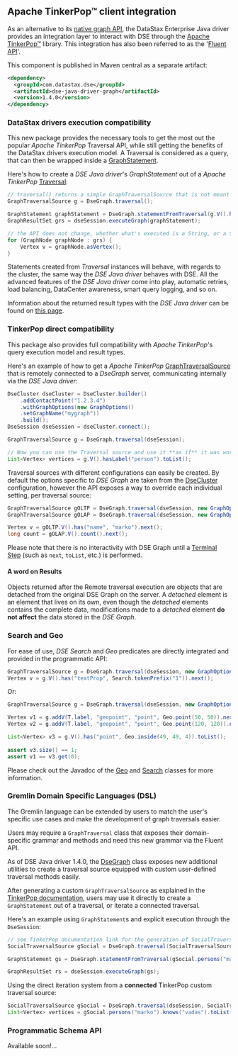 ## Apache TinkerPop™ client integration

As an alternative to its [native graph API](../graph/), the DataStax Enterprise Java driver provides an integration 
layer to interact with DSE through the [Apache TinkerPop™][tinkerpop] library.  This integration has also been referred
to as the '[Fluent API][fluent-api]'.

This component is published in Maven central as a separate artifact:

```xml
<dependency>
  <groupId>com.datastax.dse</groupId>
  <artifactId>dse-java-driver-graph</artifactId>
  <version>1.4.0</version>
</dependency>
```

### DataStax drivers execution compatibility

This new package provides the necessary tools to get the most out the popular _Apache TinkerPop_
Traversal API, while still getting the benefits of the DataStax drivers execution model.
A Traversal is considered as a query, that can then be wrapped inside a [GraphStatement][GraphStatement].

Here's how to create a _DSE Java driver_'s _GraphStatement_ out of a _Apache TinkerPop_
[Traversal][Traversal]:

```java
// traversal() returns a simple GraphTraversalSource that is not meant to be iterated itself
GraphTraversalSource g = DseGraph.traversal();

GraphStatement graphStatement = DseGraph.statementFromTraversal(g.V().has("name", "marko"));
GraphResultSet grs = dseSession.executeGraph(graphStatement);

// the API does not change, whether what's executed is a String, or a Statement created from a Traversal, and so on.
for (GraphNode graphNode : grs) {
    Vertex v = graphNode.asVertex();
}
```

Statements created from _Traversal_ instances will behave, with regards to the cluster,
the same way the _DSE Java driver_ behaves with DSE. All the advanced features of the _DSE Java driver_ come into play, 
automatic retries, load balancing, DataCenter awareness, smart query logging, and so on.

Information about the returned result types with the _DSE Java driver_ can be found on 
[this page](http://docs.datastax.com/en/developer/java-driver-dse/1.2/manual/graph/#handling-results).

### TinkerPop direct compatibility
This package also provides full compatibility with _Apache TinkerPop_'s query execution model
 and result types.

Here's an example of how to get a _Apache TinkerPop_ [GraphTraversalSource][GraphTraversalSource] that is remotely
connected to a _DseGraph_ server, communicating internally via the _DSE Java driver_:

```java
DseCluster dseCluster = DseCluster.builder()
    .addContactPoint("1.2.3.4")
    .withGraphOptions(new GraphOptions()
    .setGraphName("mygraph"))
    .build();
DseSession dseSession = dseCluster.connect();

GraphTraversalSource g = DseGraph.traversal(dseSession);

// Now you can use the Traversal source and use it **as if** it was working against a local graph, and with the usual TinkerPop API. All the communication with the DSE Graph server is done transparently.
List<Vertex> vertices = g.V().hasLabel("person").toList();
```

Traversal sources with different configurations can easily be created. By default the options
specific to _DSE Graph_ are taken from the [DseCluster][DseCluster] configuration, however
the API exposes a way to override each individual setting, per traversal source:

```java
GraphTraversalSource gOLTP = DseGraph.traversal(dseSession, new GraphOptions().setGraphName("mygraph"));
GraphTraversalSource gOLAP = DseGraph.traversal(dseSession, new GraphOptions().setGraphName("myothergraph").setGraphSource(ANALYTICS_SOURCE_NAME));

Vertex v = gOLTP.V().has("name", "marko").next();
long count = gOLAP.V().count().next();
```

Please note that there is no interactivity with DSE Graph until a [Terminal Step][TerminalStep] (such as `next`,
`toList`, etc.) is performed.


#### A word on Results

Objects returned after the Remote traversal execution are objects that are detached from
the original DSE Graph on the server. A _detached_ element is an element that lives on
its own, even though the _detached_ elements contains the complete data, modifications
made to a _detached_ element **do not affect** the data stored in the _DSE Graph_.


### Search and Geo

For ease of use, _DSE Search_ and _Geo_ predicates are directly integrated and provided
in the programmatic API:

```java
GraphTraversalSource g = DseGraph.traversal(dseSession, new GraphOptions().setGraphName("thegraph"));
Vertex v = g.V().has("textProp", Search.tokenPrefix("1")).next();
```

Or:

```java
GraphTraversalSource g = DseGraph.traversal(dseSession, new GraphOptions().setGraphName("thegraph"));

Vertex v1 = g.addV(T.label, "geopoint", "point", Geo.point(50, 50)).next();
Vertex v2 = g.addV(T.label, "geopoint", "point", Geo.point(120, 120)).next();

List<Vertex> v3 = g.V().has("point", Geo.inside(49, 49, 4)).toList();
        
assert v3.size() == 1;
assert v1 == v3.get(0);
```

Please check out the Javadoc of the [Geo][Geo] and [Search][Search] classes for more information.
 
### Gremlin Domain Specific Languages (DSL)

The Gremlin language can be extended by users to match the user's specific use cases and make
the development of graph traversals easier.

Users may require a `GraphTraversal` class that exposes their domain-specific grammar and methods
and need this new grammar via the Fluent API.

As of DSE Java driver 1.4.0, the [DseGraph][DseGraph] class exposes new additional utilities 
to create a traversal source equipped with custom user-defined traversal methods easily.

After generating a custom `GraphTraversalSource` as explained in the [TinkerPop documentation][DSL-tp-docs], 
users may use it directly to create a `GraphStatement` out of a traversal, or iterate a 
connected traversal.

Here's an example using `GraphStatement`s and explicit execution through the `DseSession`:

```java
// see TinkerPop documentation link for the generation of SocialTraversalSource
SocialTraversalSource gSocial = DseGraph.traversal(SocialTraversalSource.class);

GraphStatement gs = DseGraph.statementFromTraversal(gSocial.persons("marko").knows("vadas"));

GraphResultSet rs = dseSession.executeGraph(gs);
```

Using the direct iteration system from a **connected** TinkerPop custom traversal source:

```java
SocialTraversalSource gSocial = DseGraph.traversal(dseSession, SocialTraversalSource.class);
List<Vertex> vertices = gSocial.persons("marko").knows("vadas").toList();
```

### Programmatic Schema API

Available soon!...

[tinkerpop]: http://tinkerpop.apache.org/
[fluent-api]: https://datastax-oss.atlassian.net/browse/JAVA-1250
[DseCluster]: http://docs.datastax.com/en/drivers/java-dse/1.2/com/datastax/driver/dse/DseCluster.html
[Geo]: http://docs.datastax.com/en/drivers/java-dse/1.2/com/datastax/dse/graph/api/predicates/Geo.html
[GraphStatement]: http://docs.datastax.com/en/drivers/java-dse/1.2/com/datastax/driver/dse/graph/GraphStatement.html
[GraphTraversalSource]: https://tinkerpop.apache.org/javadocs/3.2.4/full/org/apache/tinkerpop/gremlin/process/traversal/dsl/graph/GraphTraversalSource.html
[Search]: http://docs.datastax.com/en/drivers/java-dse/1.2/com/datastax/dse/graph/api/predicates/Search.html
[TerminalStep]: http://tinkerpop.apache.org/docs/current/reference/#terminal-steps
[Traversal]: https://tinkerpop.apache.org/javadocs/3.2.4/full/org/apache/tinkerpop/gremlin/process/traversal/Traversal.html
[DseGraph]: http://docs.datastax.com/en/drivers/java-dse/1.4/com/datastax/dse/graph/api/DseGraph.html
[DSL-tp-docs]: http://tinkerpop.apache.org/docs/current/reference/#dsl
